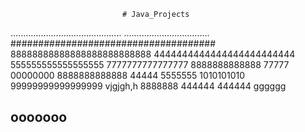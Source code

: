                              # Java_Projects
............................................
..................................
#####################################
88888888888888888888888888
4444444444444444444444444
555555555555555555
7777777777777777
8888888888888
77777
00000000
8888888888888
44444
5555555
1010101010
99999999999999999
vjgjgh,h
8888888
444444
444444
gggggg

ooooooo
----------------------
